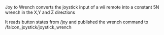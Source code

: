 Joy to Wrench converts the joystick input of a wii remote into a constant 5N wrench in the X,Y and Z directions

It reads button states from /joy and published the wrench command to /falcon_joystick/joystick_wrench
